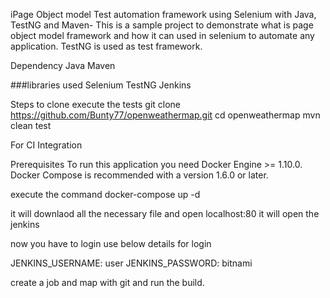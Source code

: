 iPage Object model Test automation framework using Selenium with Java, TestNG and Maven-
This is a sample project to demonstrate what is page object model framework and how it can used in selenium to automate any application. TestNG is used as test framework.

Dependency Java Maven

###libraries used Selenium TestNG Jenkins 

Steps to clone execute the tests
git clone https://github.com/Bunty77/openweathermap.git
cd openweathermap
mvn clean test


For CI Integration 


Prerequisites
To run this application you need Docker Engine >= 1.10.0. Docker Compose is recommended with a version 1.6.0 or later.


execute the command docker-compose up -d 

it will downlaod all the necessary file and open localhost:80 it will open the jenkins 

now you have to login use below details for login

JENKINS_USERNAME: user
JENKINS_PASSWORD: bitnami

create a job and map with git and run the build.


